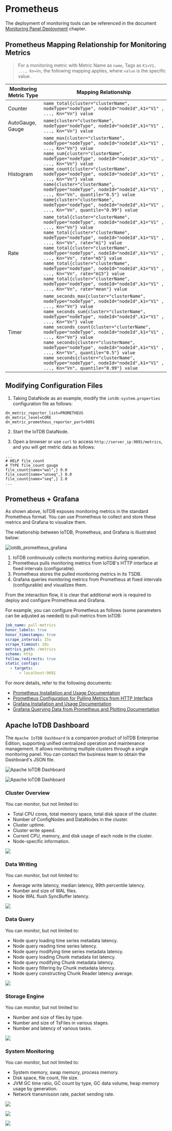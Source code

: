 <!--

    Licensed to the Apache Software Foundation (ASF) under one
    or more contributor license agreements.  See the NOTICE file
    distributed with this work for additional information
    regarding copyright ownership.  The ASF licenses this file
    to you under the Apache License, Version 2.0 (the
    "License"); you may not use this file except in compliance
    with the License.  You may obtain a copy of the License at
    
        http://www.apache.org/licenses/LICENSE-2.0
    
    Unless required by applicable law or agreed to in writing,
    software distributed under the License is distributed on an
    "AS IS" BASIS, WITHOUT WARRANTIES OR CONDITIONS OF ANY
    KIND, either express or implied.  See the License for the
    specific language governing permissions and limitations
    under the License.

-->

# Prometheus

The deployment of monitoring tools can be referenced in the document [Monitoring Panel Deployment](../Deployment-and-Maintenance/Monitoring-panel-deployment.md) chapter.

## Prometheus Mapping Relationship for Monitoring Metrics

> For a monitoring metric with Metric Name as `name`, Tags as `K1=V1, ..., Kn=Vn`, the following mapping applies, where `value` is the specific value.

| Monitoring Metric Type | Mapping Relationship                                         |
| ---------------------- | ------------------------------------------------------------ |
| Counter                | `name_total{cluster="clusterName", nodeType="nodeType", nodeId="nodeId",k1="V1" , ..., Kn="Vn"} value` |
| AutoGauge, Gauge       | `name{cluster="clusterName", nodeType="nodeType", nodeId="nodeId",k1="V1" , ..., Kn="Vn"} value` |
| Histogram              | `name_max{cluster="clusterName", nodeType="nodeType", nodeId="nodeId",k1="V1" , ..., Kn="Vn"} value` <br> `name_sum{cluster="clusterName", nodeType="nodeType", nodeId="nodeId",k1="V1" , ..., Kn="Vn"} value` <br> `name_count{cluster="clusterName", nodeType="nodeType", nodeId="nodeId",k1="V1" , ..., Kn="Vn"} value` <br> `name{cluster="clusterName", nodeType="nodeType", nodeId="nodeId",k1="V1" , ..., Kn="Vn", quantile="0.5"} value` <br> `name{cluster="clusterName", nodeType="nodeType", nodeId="nodeId",k1="V1" , ..., Kn="Vn", quantile="0.99"} value` |
| Rate                   | `name_total{cluster="clusterName", nodeType="nodeType", nodeId="nodeId",k1="V1" , ..., Kn="Vn"} value` <br> `name_total{cluster="clusterName", nodeType="nodeType", nodeId="nodeId",k1="V1" , ..., Kn="Vn", rate="m1"} value` <br> `name_total{cluster="clusterName", nodeType="nodeType", nodeId="nodeId",k1="V1" , ..., Kn="Vn", rate="m5"} value` <br> `name_total{cluster="clusterName", nodeType="nodeType", nodeId="nodeId",k1="V1" , ..., Kn="Vn", rate="m15"} value` <br> `name_total{cluster="clusterName", nodeType="nodeType", nodeId="nodeId",k1="V1" , ..., Kn="Vn", rate="mean"} value` |
| Timer                  | `name_seconds_max{cluster="clusterName", nodeType="nodeType", nodeId="nodeId",k1="V1" , ..., Kn="Vn"} value` <br> `name_seconds_sum{cluster="clusterName", nodeType="nodeType", nodeId="nodeId",k1="V1" , ..., Kn="Vn"} value` <br> `name_seconds_count{cluster="clusterName", nodeType="nodeType", nodeId="nodeId",k1="V1" , ..., Kn="Vn"} value` <br> `name_seconds{cluster="clusterName", nodeType="nodeType", nodeId="nodeId",k1="V1" , ..., Kn="Vn", quantile="0.5"} value` <br> `name_seconds{cluster="clusterName", nodeType="nodeType", nodeId="nodeId",k1="V1" , ..., Kn="Vn", quantile="0.99"} value` |

## Modifying Configuration Files

1) Taking DataNode as an example, modify the `iotdb-system.properties` configuration file as follows:

```properties
dn_metric_reporter_list=PROMETHEUS
dn_metric_level=CORE
dn_metric_prometheus_reporter_port=9091
```

2) Start the IoTDB DataNode.

3) Open a browser or use `curl` to access `http://server_ip:9091/metrics`, and you will get metric data as follows:

```
...
# HELP file_count
# TYPE file_count gauge
file_count{name="wal",} 0.0
file_count{name="unseq",} 0.0
file_count{name="seq",} 2.0
...
```

## Prometheus + Grafana

As shown above, IoTDB exposes monitoring metrics in the standard Prometheus format. You can use Prometheus to collect and store these metrics and Grafana to visualize them.

The relationship between IoTDB, Prometheus, and Grafana is illustrated below:

![iotdb_prometheus_grafana](/img/UserGuide/System-Tools/Metrics/iotdb_prometheus_grafana.png)

1. IoTDB continuously collects monitoring metrics during operation.
2. Prometheus pulls monitoring metrics from IoTDB's HTTP interface at fixed intervals (configurable).
3. Prometheus stores the pulled monitoring metrics in its TSDB.
4. Grafana queries monitoring metrics from Prometheus at fixed intervals (configurable) and visualizes them.

From the interaction flow, it is clear that additional work is required to deploy and configure Prometheus and Grafana.

For example, you can configure Prometheus as follows (some parameters can be adjusted as needed) to pull metrics from IoTDB:

```yaml
job_name: pull-metrics
honor_labels: true
honor_timestamps: true
scrape_interval: 15s
scrape_timeout: 10s
metrics_path: /metrics
scheme: http
follow_redirects: true
static_configs:
  - targets:
      - localhost:9091
```

For more details, refer to the following documents:

- [Prometheus Installation and Usage Documentation](https://prometheus.io/docs/prometheus/latest/getting_started/)
- [Prometheus Configuration for Pulling Metrics from HTTP Interface](https://prometheus.io/docs/prometheus/latest/configuration/configuration/#scrape_config)
- [Grafana Installation and Usage Documentation](https://grafana.com/docs/grafana/latest/getting-started/getting-started/)
- [Grafana Querying Data from Prometheus and Plotting Documentation](https://prometheus.io/docs/visualization/grafana/#grafana-support-for-prometheus)

## Apache IoTDB Dashboard

The `Apache IoTDB Dashboard` is a companion product of IoTDB Enterprise Edition, supporting unified centralized operation and maintenance management. It allows monitoring multiple clusters through a single monitoring panel. You can contact the business team to obtain the Dashboard's JSON file.

![Apache IoTDB Dashboard](/img/%E7%9B%91%E6%8E%A7%20default%20cluster.png)

![Apache IoTDB Dashboard](/img/%E7%9B%91%E6%8E%A7%20cluster2.png)

### Cluster Overview

You can monitor, but not limited to:

- Total CPU cores, total memory space, total disk space of the cluster.
- Number of ConfigNodes and DataNodes in the cluster.
- Cluster uptime.
- Cluster write speed.
- Current CPU, memory, and disk usage of each node in the cluster.
- Node-specific information.

![](/img/%E7%9B%91%E6%8E%A7%20%E6%A6%82%E8%A7%88.png)

### Data Writing

You can monitor, but not limited to:

- Average write latency, median latency, 99th percentile latency.
- Number and size of WAL files.
- Node WAL flush SyncBuffer latency.

![](/img/%E7%9B%91%E6%8E%A7%20%E5%86%99%E5%85%A5.png)

### Data Query

You can monitor, but not limited to:

- Node query loading time series metadata latency.
- Node query reading time series latency.
- Node query modifying time series metadata latency.
- Node query loading Chunk metadata list latency.
- Node query modifying Chunk metadata latency.
- Node query filtering by Chunk metadata latency.
- Node query constructing Chunk Reader latency average.

![](/img/%E7%9B%91%E6%8E%A7%20%E6%9F%A5%E8%AF%A2.png)

### Storage Engine

You can monitor, but not limited to:

- Number and size of files by type.
- Number and size of TsFiles in various stages.
- Number and latency of various tasks.

![](/img/%E7%9B%91%E6%8E%A7%20%E5%AD%98%E5%82%A8%E5%BC%95%E6%93%8E.png)

### System Monitoring

You can monitor, but not limited to:

- System memory, swap memory, process memory.
- Disk space, file count, file size.
- JVM GC time ratio, GC count by type, GC data volume, heap memory usage by generation.
- Network transmission rate, packet sending rate.

![](/img/%E7%9B%91%E6%8E%A7%20%E7%B3%BB%E7%BB%9F%20%E5%86%85%E5%AD%98%E4%B8%8E%E7%A1%AC%E7%9B%98.png)

![](/img/%E7%9B%91%E6%8E%A7%20%E7%B3%BB%E7%BB%9Fjvm.png)

![](/img/%E7%9B%91%E6%8E%A7%20%E7%B3%BB%E7%BB%9F%20%E7%BD%91%E7%BB%9C.png)